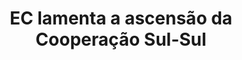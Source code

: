 ---
title: "EC lamenta a ascensão da Cooperação Sul-Sul"
infoslide: "A Cooperação Sul-Sul é definida pelas Nações Unidas como um processo em que dois ou mais países em desenvolvimento no Sul Global buscam atingir objetivos comuns ou individuais por meio do intercâmbio de experiências, conhecimentos, habilidades e recursos"
round: "Semis"
weight: 5
videos: []
tags: ['International Relations']
layout: "motion"
categories: ["motions"]
---